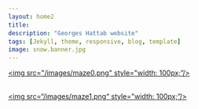 ```yaml
---
layout: home2
title: 
description: "Georges Hattab website"
tags: [Jekyll, theme, responsive, blog, template]
image: snow.banner.jpg
---
```


[<img src="/images/maze0.png" style="width: 100px;”/>](/research)
<br><br>

[<img src=“/images/maze1.png“ style="width: 100px;”/>](/creative)
